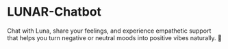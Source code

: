 # LUNAR-Chatbot
Chat with Luna, share your feelings, and experience empathetic support that helps you turn negative or neutral moods into positive vibes naturally. 💛
